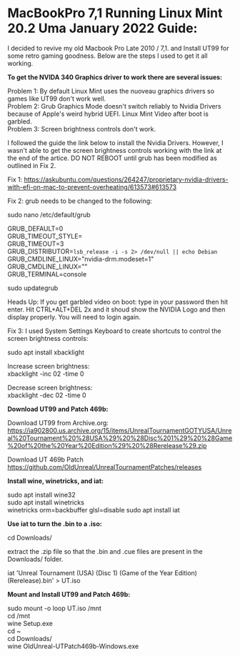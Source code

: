 # MacBookPro 7,1 Running Linux Mint 20.2 Uma January 2022 Guide: 

I decided to revive my old Macbook Pro Late 2010 / 7,1. and Install UT99 for some retro gaming goodness. Below are the steps I used to get it all working. 

**To get the NVIDA 340 Graphics driver to work there are several issues:** 

Problem 1: By default Linux Mint uses the nuoveau graphics drivers so games like UT99 don't work well.  
Problem 2: Grub Graphics Mode doesn't switch reliably to Nvidia Drivers because of Apple's weird hybrid UEFI. Linux Mint Video after boot is garbled.  
Problem 3: Screen brightness controls don't work.  


I followed the guide the link below to install the Nvidia Drivers. However, I wasn't able to get the screen brightness controls working with the link at the end of the artice. DO NOT REBOOT until grub has been modified as outlined in Fix 2.  

Fix 1: https://askubuntu.com/questions/264247/proprietary-nvidia-drivers-with-efi-on-mac-to-prevent-overheating/613573#613573  

Fix 2: grub needs to be changed to the following:  

sudo nano /etc/default/grub  

GRUB_DEFAULT=0  
GRUB_TIMEOUT_STYLE=  
GRUB_TIMEOUT=3  
GRUB_DISTRIBUTOR=`lsb_release -i -s 2> /dev/null || echo Debian`  
GRUB_CMDLINE_LINUX="nvidia-drm.modeset=1"  
GRUB_CMDLINE_LINUX=""  
GRUB_TERMINAL=console  
    
sudo updategrub

Heads Up: If you get garbled video on boot: type in your password then hit enter. Hit CTRL+ALT+DEL 2x and it shoud show the NVIDIA Logo and then display properly. You will need to login again.


Fix 3: I used System Settings Keyboard to create shortcuts to control the screen brightness controls:


sudo apt install xbacklight

Increase screen brightness:  
xbacklight -inc 02 -time 0  

Decrease screen brightness:  
xbacklight -dec 02 -time 0  


**Download UT99 and Patch 469b:** 

Download UT99 from Archive.org:  
https://ia902800.us.archive.org/15/items/UnrealTournamentGOTYUSA/Unreal%20Tournament%20%28USA%29%20%28Disc%201%29%20%28Game%20of%20the%20Year%20Edition%29%20%28Rerelease%29.zip  

Download UT 469b Patch  
https://github.com/OldUnreal/UnrealTournamentPatches/releases  

**Install wine, winetricks, and iat:**

sudo apt install wine32  
sudo apt install winetricks  
winetricks orm=backbuffer glsl=disable
sudo apt install iat    

**Use iat to turn the .bin to a .iso:** 

cd Downloads/

extract the .zip file so that the .bin and .cue files are present in the Downloads/ folder.

iat 'Unreal Tournament (USA) (Disc 1) (Game of the Year Edition) (Rerelease).bin' > UT.iso

**Mount and Install UT99 and Patch 469b:**

sudo mount -o loop UT.iso /mnt  
cd /mnt  
wine Setup.exe   
cd ~  
cd Downloads/  
wine OldUnreal-UTPatch469b-Windows.exe  
